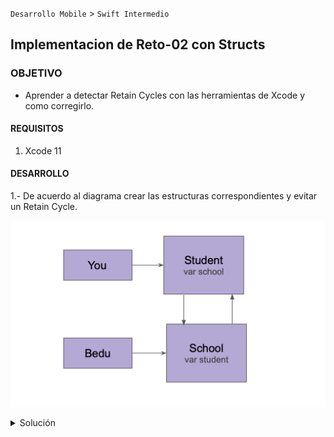  
`Desarrollo Mobile` > `Swift Intermedio` 

## Implementacion de Reto-02 con Structs

### OBJETIVO 

- Aprender a detectar Retain Cycles con las herramientas de Xcode y como corregirlo.

#### REQUISITOS 

1. Xcode 11

#### DESARROLLO

1.- De acuerdo al diagrama crear las estructuras correspondientes y evitar un Retain Cycle.

![](0.png)


<details>
        <summary>Solución</summary>
<p>La respuesta es no es posible.</p>

</details>